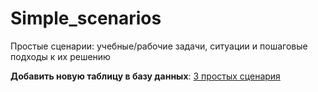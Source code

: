 # Simple_scenarios
Простые сценарии: учебные/рабочие задачи, ситуации и пошаговые подходы к их решению

**Добавить новую таблицу в базу данных**: [3 простых сценария](https://github.com/Malakhova-Natalya/Simple_scenarios/tree/main/new_table)

